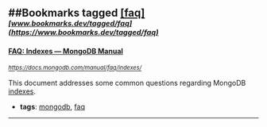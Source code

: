 ##Bookmarks tagged [[faq]](https://www.bookmarks.dev?q=[faq])
_<sup><sup>[www.bookmarks.dev/tagged/faq](https://www.bookmarks.dev/tagged/faq)</sup></sup>_
---
#### [FAQ: Indexes — MongoDB Manual](https://docs.mongodb.com/manual/faq/indexes/)
_<sup>https://docs.mongodb.com/manual/faq/indexes/</sup>_

This document addresses some common questions regarding MongoDB [indexes](https://docs.mongodb.com/manual/indexes/).


* **tags**: [mongodb](../tagged/mongodb.md), [faq](../tagged/faq.md)
---
